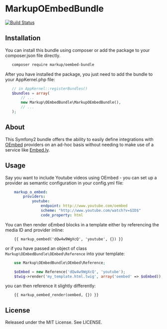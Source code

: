 # MarkupOEmbedBundle

[![Build Status](https://api.travis-ci.org/usemarkup/OEmbedBundle.png?branch=master)](http://travis-ci.org/usemarkup/OEmbedBundle)

## Installation

You can install this bundle using composer or add the package to your composer.json file directly.

```bash
   composer require markup/oembed-bundle
```

After you have installed the package, you just need to add the bundle to your AppKernel.php file:

```php
   // in AppKernel::registerBundles()
   $bundles = array(
       // ...
       new Markup\OEmbedBundle\MarkupOEmbedBundle(),
       // ...
   );
```

## About

This Symfony2 bundle offers the ability to easily define integrations with [OEmbed](http://oembed.com/) providers on an ad-hoc basis without needing to make use of a service like [Embed.ly](http://embed.ly/).

## Usage

Say you want to include Youtube videos using OEmbed - you can set up a provider as semantic configuration in your config.yml file:

```yml
    markup_o_embed:
        providers:
            youtube:
                endpoint: http://www.youtube.com/oembed
                scheme: "http://www.youtube.com/watch?v=$ID$"
                code_property: html
```

You can then render oEmbed blocks in a template either by referencing the media ID and provider inline:

```twig
    {{ markup_oembed('dQw4w9WgXcQ', 'youtube', {}) }}
```

or if you have passed an object of class `Markup\OEmbedBundle\OEmbed\Reference` into your template:

```php
    use Markup\OEmbedBundle\OEmbed\Reference;

    $oEmbed = new Reference('dQw4w9WgXcQ', 'youtube');
    $twig->render('my_template.html.twig', array('oembed' => $oEmbed));
```

you can then reference it slightly differently:

```twig
    {{ markup_oembed_render(oembed, {}) }}
```

## License

Released under the MIT License. See LICENSE.
